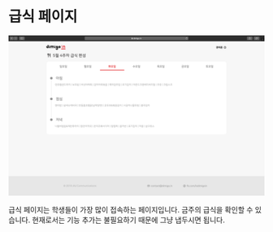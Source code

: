 # 급식 페이지

![](../.gitbook/assets/image%20(1).png)

급식 페이지는 학생들이 가장 많이 접속하는 페이지입니다. 금주의 급식을 확인할 수 있습니다. 현재로서는 기능 추가는 불필요하기 때문에 그냥 냅두시면 됩니다.
